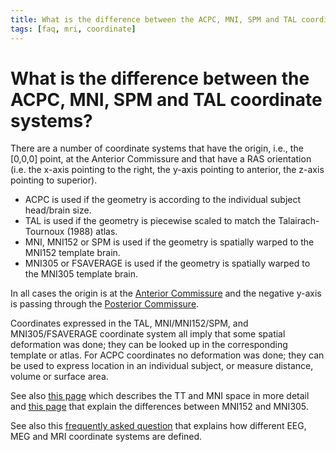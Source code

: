 ```yaml
---
title: What is the difference between the ACPC, MNI, SPM and TAL coordinate systems?
tags: [faq, mri, coordinate]
---
```


# What is the difference between the ACPC, MNI, SPM and TAL coordinate systems?

There are a number of coordinate systems that have the origin, i.e., the [0,0,0] point, at the Anterior Commissure and that have a RAS orientation (i.e. the x-axis pointing to the right, the y-axis pointing to anterior, the z-axis pointing to superior).

- ACPC is used if the geometry is according to the individual subject head/brain size.
- TAL is used if the geometry is piecewise scaled to match the Talairach-Tournoux (1988) atlas.
- MNI, MNI152 or SPM is used if the geometry is spatially warped to the MNI152 template brain.
- MNI305 or FSAVERAGE is used if the geometry is spatially warped to the MNI305 template brain.

In all cases the origin is at the [Anterior Commissure](http://en.wikipedia.org/wiki/Anterior_commissure) and the negative y-axis is passing through the [Posterior Commissure](http://en.wikipedia.org/wiki/Posterior_commissure).

Coordinates expressed in the TAL, MNI/MNI152/SPM, and MNI305/FSAVERAGE coordinate system all imply that some spatial deformation was done; they can be looked up in the corresponding template or atlas. For ACPC coordinates no deformation was done; they can be used to express location in an individual subject, or measure distance, volume or surface area.

See also [this page](http://imaging.mrc-cbu.cam.ac.uk/imaging/MniTalairach) which describes the TT and MNI space in more detail and [this page](https://www.lead-dbs.org/about-the-mni-spaces/) that explain the differences between MNI152 and MNI305.

See also this [frequently asked question](/faq/how_are_the_different_head_and_mri_coordinate_systems_defined) that explains how different EEG, MEG and MRI coordinate systems are defined.
